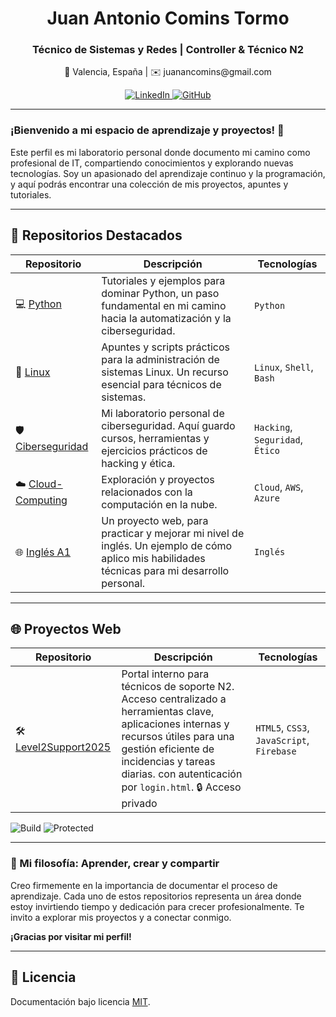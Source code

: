 <div align="center">
  <h1>Juan Antonio Comins Tormo</h1>
  <h3>Técnico de Sistemas y Redes | Controller & Técnico N2</h3>
  <p>
    📍 Valencia, España | ✉️ juanancomins@gmail.com
  </p>

  <p>
    <a href="https://www.linkedin.com/in/juan-comins-9222aa212/" target="_blank">
      <img src="https://img.shields.io/badge/LinkedIn-0077B5?style=for-the-badge&logo=linkedin&logoColor=white" alt="LinkedIn">
    </a>
    <a href="https://github.com/juanantoniocomins" target="_blank">
      <img src="https://img.shields.io/badge/GitHub-100000?style=for-the-badge&logo=github&logoColor=white" alt="GitHub">
    </a>
  </p>
</div>

---

### ¡Bienvenido a mi espacio de aprendizaje y proyectos! 🚀

Este perfil es mi laboratorio personal donde documento mi camino como profesional de IT, compartiendo conocimientos y explorando nuevas tecnologías. Soy un apasionado del aprendizaje continuo y la programación, y aquí podrás encontrar una colección de mis proyectos, apuntes y tutoriales.

---

## 📂 Repositorios Destacados

| Repositorio | Descripción | Tecnologías |
|------------|-------------|-------------|
| 💻 [Python](https://github.com/juanantoniocomins/python) | Tutoriales y ejemplos para dominar Python, un paso fundamental en mi camino hacia la automatización y la ciberseguridad. | `Python` |
| 🐧 [Linux](https://github.com/juanantoniocomins/linux) | Apuntes y scripts prácticos para la administración de sistemas Linux. Un recurso esencial para técnicos de sistemas. | `Linux`, `Shell`, `Bash` |
| 🛡️ [Ciberseguridad](https://github.com/juanantoniocomins/ciberseguridad) | Mi laboratorio personal de ciberseguridad. Aquí guardo cursos, herramientas y ejercicios prácticos de hacking y ética. | `Hacking`, `Seguridad`, `Ético` |
| ☁️ [Cloud-Computing](https://github.com/juanantoniocomins/cloud-computing) | Exploración y proyectos relacionados con la computación en la nube. | `Cloud`, `AWS`, `Azure` |
| 🌐 [Inglés A1](https://github.com/juanantoniocomins/miweb-Ingles-A1) | Un proyecto web, para practicar y mejorar mi nivel de inglés. Un ejemplo de cómo aplico mis habilidades técnicas para mi desarrollo personal. | `Inglés` |

---

## 🌐 Proyectos Web

| Repositorio | Descripción | Tecnologías |
|----------|-------------|-------------|
| 🛠️ [Level2Support2025](https://github.com/juanantoniocomins/level2support) | Portal interno para técnicos de soporte N2. Acceso centralizado a herramientas clave, aplicaciones internas y recursos útiles para una gestión eficiente de incidencias y tareas diarias. con autenticación por `login.html`. 🔒 Acceso privado | `HTML5`, `CSS3`, `JavaScript`, `Firebase` |

![Build](https://img.shields.io/badge/status-online-brightgreen)
![Protected](https://img.shields.io/badge/login-required-critical)

---

### 🌱 Mi filosofía: Aprender, crear y compartir

Creo firmemente en la importancia de documentar el proceso de aprendizaje. Cada uno de estos repositorios representa un área donde estoy invirtiendo tiempo y dedicación para crecer profesionalmente. Te invito a explorar mis proyectos y a conectar conmigo.

**¡Gracias por visitar mi perfil!**

---

## 🧾 Licencia

Documentación bajo licencia [MIT](https://choosealicense.com/licenses/mit/).
